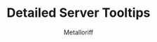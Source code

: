 ---
title: Detailed Server Tooltips
author: Metalloriff
description_markdown: >-
  Displays a more detailed tooltip for servers similar to user popouts. Contains a larger image, owner's tag, date and time created, date and time joined, how many days ago joined, member count, channel count, role count, region, and whether or not the server is partnered.
github: https://github.com/Metalloriff
download: https://github.com/Metalloriff/BetterDiscordPlugins/blob/master/DetailedServerTooltips.plugin.js
support: https://discordapp.com/invite/yNqzuJa
tags:
images:
  - name: Detailed Server Tooltips Preview
    image: https://i.imgur.com/ASfjHaw.png
  - name: Detailed Server Tooltips Preview - Plugin Settings
    image: https://i.imgur.com/UhcM8Ik.png
layout: product
ghcommentid: 40
---